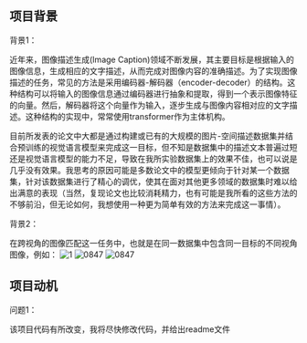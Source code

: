 ## 项目背景
背景1：

近年来，图像描述生成(Image Caption)领域不断发展，其主要目标是根据输入的图像信息，生成相应的文字描述，从而完成对图像内容的准确描述。为了实现图像描述的任务，常见的方法是采用编码器-解码器（encoder-decoder）的结构。这种结构可以将输入的图像信息通过编码器进行抽象和提取，得到一个表示图像特征的向量。然后，解码器将这个向量作为输入，逐步生成与图像内容相对应的文字描述。这种结构的实现中，常常使用transformer作为主体机构。

目前所发表的论文中大都是通过构建或已有的大规模的图片-空间描述数据集并结合预训练的视觉语言模型来完成这一目标，但不知是数据集中的描述文本普遍过短还是视觉语言模型的能力不足，导致在我所实验数据集上的效果不佳，也可以说是几乎没有效果。我思考的原因可能是多数论文中的模型更倾向于针对某一个数据集，针对该数据集进行了精心的调优，使其在面对其他更多领域的数据集时难以给出满意的表现（当然，复现论文也比较消耗精力，也有可能是我所看的这些方法的不够前沿，但无论如何，我想使用一种更为简单有效的方法来完成这一事情）。

背景2：

在跨视角的图像匹配这一任务中，也就是在同一数据集中包含同一目标的不同视角图像，例如：
![1](https://github.com/user-attachments/assets/60b928b5-59ad-488c-b147-b943a2a03d01)
![0847](https://github.com/user-attachments/assets/6c45340a-9950-4e69-b4b2-deeb5e40b45f)
![0847](https://github.com/user-attachments/assets/a69e0877-215f-4a8f-8c30-6c5514c29be6)


## 项目动机




问题1：  

该项目代码有所改变，我将尽快修改代码，并给出readme文件

